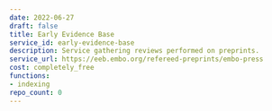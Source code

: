 ```yaml
---
date: 2022-06-27
draft: false
title: Early Evidence Base
service_id: early-evidence-base
description: Service gathering reviews performed on preprints.
service_url: https://eeb.embo.org/refereed-preprints/embo-press
cost: completely_free
functions:
- indexing
repo_count: 0
---
```



